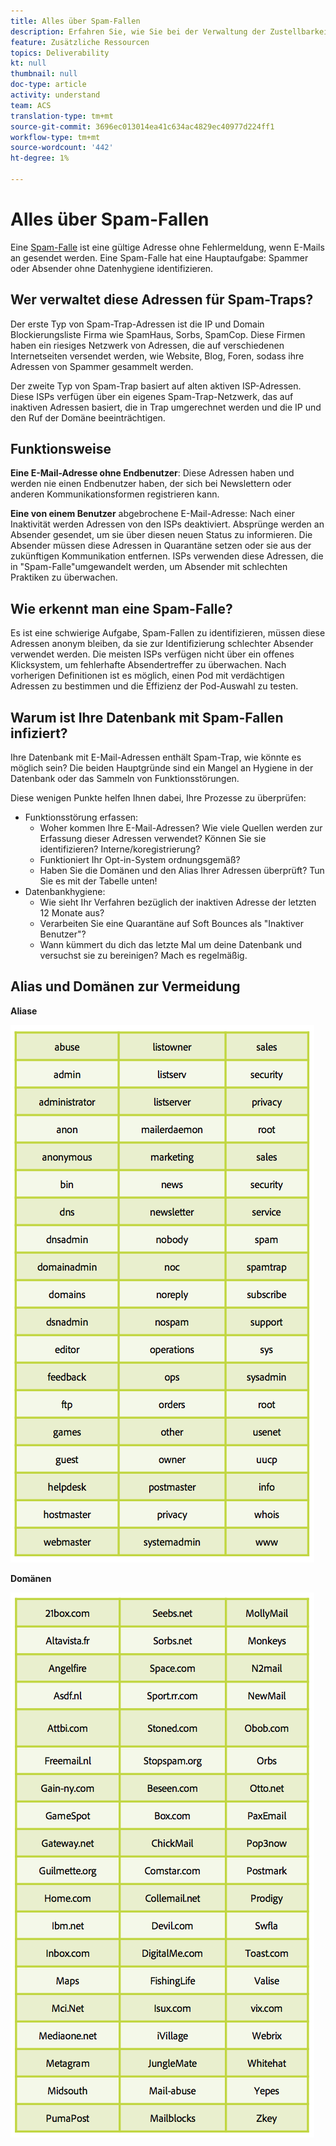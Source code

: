 ```yaml
---
title: Alles über Spam-Fallen
description: Erfahren Sie, wie Sie bei der Verwaltung der Zustellbarkeit Spammfallen erkennen und vermeiden können.
feature: Zusätzliche Ressourcen
topics: Deliverability
kt: null
thumbnail: null
doc-type: article
activity: understand
team: ACS
translation-type: tm+mt
source-git-commit: 3696ec013014ea41c634ac4829ec40977d224ff1
workflow-type: tm+mt
source-wordcount: '442'
ht-degree: 1%

---
```



# Alles über Spam-Fallen

Eine [Spam-Falle](/help/metrics/spam-traps.md) ist eine gültige Adresse ohne Fehlermeldung, wenn E-Mails an gesendet werden. Eine Spam-Falle hat eine Hauptaufgabe: Spammer oder Absender ohne Datenhygiene identifizieren.

## Wer verwaltet diese Adressen für Spam-Traps?

Der erste Typ von Spam-Trap-Adressen ist die IP und Domain Blockierungsliste Firma wie SpamHaus, Sorbs, SpamCop. Diese Firmen haben ein riesiges Netzwerk von Adressen, die auf verschiedenen Internetseiten versendet werden, wie Website, Blog, Foren, sodass ihre Adressen von Spammer gesammelt werden.

Der zweite Typ von Spam-Trap basiert auf alten aktiven ISP-Adressen. Diese ISPs verfügen über ein eigenes Spam-Trap-Netzwerk, das auf inaktiven Adressen basiert, die in Trap umgerechnet werden und die IP und den Ruf der Domäne beeinträchtigen.

## Funktionsweise

**Eine E-Mail-Adresse ohne Endbenutzer**: Diese Adressen haben und werden nie einen Endbenutzer haben, der sich bei Newslettern oder anderen Kommunikationsformen registrieren kann.

**Eine von einem Benutzer** abgebrochene E-Mail-Adresse: Nach einer Inaktivität werden Adressen von den ISPs deaktiviert. Absprünge werden an Absender gesendet, um sie über diesen neuen Status zu informieren. Die Absender müssen diese Adressen in Quarantäne setzen oder sie aus der zukünftigen Kommunikation entfernen. ISPs verwenden diese Adressen, die in &quot;Spam-Falle&quot;umgewandelt werden, um Absender mit schlechten Praktiken zu überwachen.

## Wie erkennt man eine Spam-Falle?

Es ist eine schwierige Aufgabe, Spam-Fallen zu identifizieren, müssen diese Adressen anonym bleiben, da sie zur Identifizierung schlechter Absender verwendet werden. Die meisten ISPs verfügen nicht über ein offenes Klicksystem, um fehlerhafte Absendertreffer zu überwachen. Nach vorherigen Definitionen ist es möglich, einen Pod mit verdächtigen Adressen zu bestimmen und die Effizienz der Pod-Auswahl zu testen.

## Warum ist Ihre Datenbank mit Spam-Fallen infiziert?

Ihre Datenbank mit E-Mail-Adressen enthält Spam-Trap, wie könnte es möglich sein? Die beiden Hauptgründe sind ein Mangel an Hygiene in der Datenbank oder das Sammeln von Funktionsstörungen.

Diese wenigen Punkte helfen Ihnen dabei, Ihre Prozesse zu überprüfen:

* Funktionsstörung erfassen:
   * Woher kommen Ihre E-Mail-Adressen? Wie viele Quellen werden zur Erfassung dieser Adressen verwendet? Können Sie sie identifizieren? Interne/koregistrierung?
   * Funktioniert Ihr Opt-in-System ordnungsgemäß?
   * Haben Sie die Domänen und den Alias Ihrer Adressen überprüft? Tun Sie es mit der Tabelle unten!
* Datenbankhygiene:
   * Wie sieht Ihr Verfahren bezüglich der inaktiven Adresse der letzten 12 Monate aus?
   * Verarbeiten Sie eine Quarantäne auf Soft Bounces als &quot;Inaktiver Benutzer&quot;?
   * Wann kümmert du dich das letzte Mal um deine Datenbank und versuchst sie zu bereinigen? Mach es regelmäßig.

## Alias und Domänen zur Vermeidung

**Aliase**

![](../../help/assets/aliases.png)

**Domänen**

![](../../help/assets/domains.png)